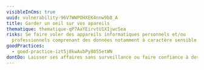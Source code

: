 ```yaml
---
visibleInCms: true
uuid: vulnerability-96V7WWPOHXEK4nnw9b8_A
title: Garder un oeil sur vos apareils
thematique: thematique-qP7AaYEirvtU1XIjwcSea
risks: Se faire voler des appareils informatiques personnels et/ou
  professionnels comprenant des données notamment à caractère sensible.
goodPractices:
  - good-practice-izt5j8kwAubPy8055etWN
dontDo: Laisser ses affaires sans surveillance ou faire confiance à des inconnus.
---
```


